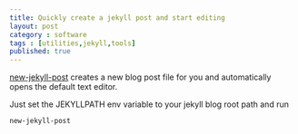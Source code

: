 ```yaml
---
title: Quickly create a jekyll post and start editing
layout: post
category : software
tags : [utilities,jekyll,tools]
published: true
---
```


[new-jekyll-post](https://www.npmjs.com/package/new-jekyll-post) creates a new blog post file for you and automatically opens the default text editor.

Just set the JEKYLLPATH env variable to your jekyll blog root path and run
```
new-jekyll-post
```



